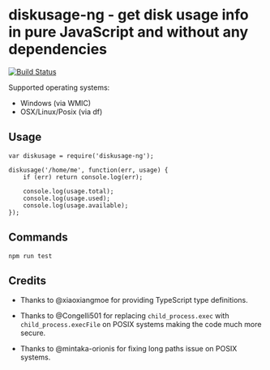 # diskusage-ng - get disk usage info in pure JavaScript and without any dependencies

[![Build Status](https://travis-ci.org/iximiuz/node-diskusage-ng.svg?branch=master)](https://travis-ci.org/iximiuz/node-diskusage-ng)

Supported operating systems:
 - Windows (via WMIC)
 - OSX/Linux/Posix (via df)

## Usage
```
var diskusage = require('diskusage-ng');

diskusage('/home/me', function(err, usage) {
	if (err) return console.log(err);

	console.log(usage.total);
	console.log(usage.used);
	console.log(usage.available);
});

```

## Commands
```
npm run test
```

## Credits

- Thanks to @xiaoxiangmoe for providing TypeScript type definitions.

- Thanks to @Congelli501 for replacing `child_process.exec` with `child_process.execFile`
  on POSIX systems making the code much more secure.

- Thanks to @mintaka-orionis for fixing long paths issue on POSIX systems.
